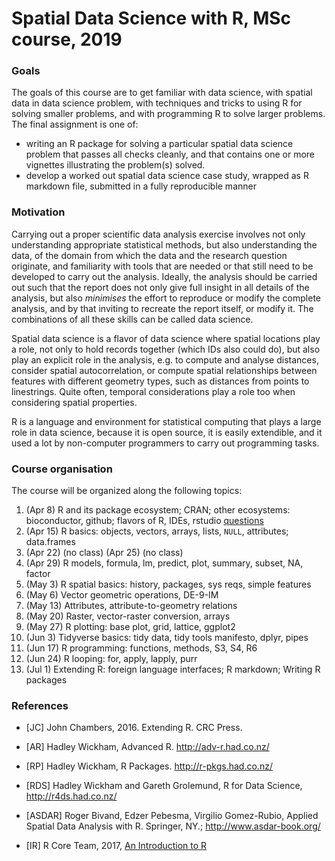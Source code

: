 # Spatial Data Science with R, MSc course, 2019

### Goals

The goals of this course are to get familiar with data science,
with spatial data in data science problem, with techniques and
tricks to using R for solving smaller problems, and with programming
R to solve larger problems. The final assignment is one of:
* writing an R package for solving a particular spatial data science problem that passes all checks cleanly, and that contains one or more vignettes illustrating the problem(s) solved.
* develop a worked out spatial data science case study, wrapped as R markdown file, submitted in a fully reproducible manner

### Motivation

Carrying out a proper scientific data analysis exercise involves
not only understanding appropriate statistical methods, but also
understanding the data, of the domain from which the data and
the research question originate, and familiarity with tools that
are needed or that still need to be developed to carry out the
analysis. Ideally, the analysis should be carried out such that
the report does not only give full insight in all details of the
analysis, but also _minimises_ the effort to reproduce or modify the
complete analysis, and by that inviting to recreate the report
itself, or modify it. The combinations of all these skills can be
called data science.

Spatial data science is a flavor of data science where spatial
locations play a role, not only to hold records together
(which IDs also could do), but also play an explicit role in the
analysis, e.g. to compute and analyse distances, consider spatial
autocorrelation, or compute spatial relationships between features
with different geometry types, such as distances from points to
linestrings. Quite often, temporal considerations play a role too
when considering spatial properties.

R is a language and environment for statistical computing that
plays a large role in data science, because it is open source, it
is easily extendible, and it used a lot by non-computer programmers
to carry out programming tasks.

### Course organisation

The course will be organized along the following topics:

1. (Apr 8) R and its package ecosystem; CRAN; other ecosystems: bioconductor, github; flavors of R, IDEs, rstudio [questions](meeting1.md)
2. (Apr 15) R basics: objects, vectors, arrays, lists, `NULL`, attributes; data.frames
3. (Apr 22) (no class) (Apr 25) (no class) 
4. (Apr 29) R models, formula, lm, predict, plot, summary, subset, NA, factor
5. (May 3) R spatial basics: history, packages, sys reqs, simple features
6. (May 6) Vector geometric operations, DE-9-IM
7. (May 13) Attributes, attribute-to-geometry relations
8. (May 20) Raster, vector-raster conversion, arrays 
9. (May 27) R plotting: base plot, grid, lattice, ggplot2
10. (Jun 3) Tidyverse basics: tidy data, tidy tools manifesto, dplyr, pipes 
11. (Jun 17) R programming: functions, methods, S3, S4, R6
12. (Jun 24) R looping: for, apply, lapply, purr
13. (Jul 1) Extending R: foreign language interfaces; R markdown; Writing R packages

### References

* [JC] John Chambers, 2016. Extending R. CRC Press.

* [AR] Hadley Wickham, Advanced R. http://adv-r.had.co.nz/

* [RP] Hadley Wickham, R Packages. http://r-pkgs.had.co.nz/

* [RDS] Hadley Wickham and Gareth Grolemund, R for Data Science, http://r4ds.had.co.nz/

* [ASDAR] Roger Bivand, Edzer Pebesma, Virgilio Gomez-Rubio, Applied Spatial Data Analysis with R. Springer, NY.; http://www.asdar-book.org/

* [IR] R Core Team, 2017, [An Introduction to R](https://cran.r-project.org/doc/manuals/r-release/R-intro.html)
